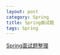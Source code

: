 ```yaml
---
layout: post
category: Spring
title: Spring面试题
tags: Spring
---
```


[Spring面试题整理](https://blog.csdn.net/hrbeuwhw/article/details/79476988)